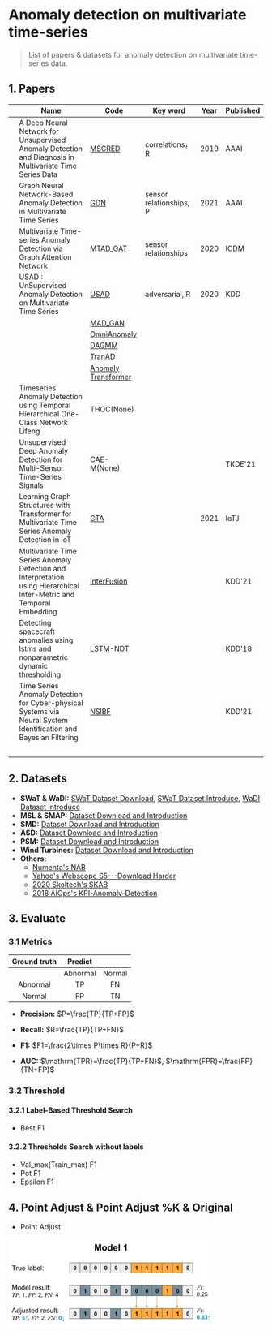 # Anomaly detection on multivariate time-series

> List of papers & datasets for anomaly detection on multivariate time-series data.

## 1. Papers
|   | Name | Code | Key word | Year  | Published |
|---|------|------|----------|-------|---------|
|   |  A Deep Neural Network for Unsupervised Anomaly Detection and Diagnosis in Multivariate Time Series Data |  [MSCRED](https://github.com/search?q=MSCRED)|correlations， R  |   2019  |  AAAI   |
|   |  Graph Neural Network-Based Anomaly Detection in Multivariate Time Series |   [GDN](https://github.com/d-ailin/GDN)|  sensor relationships, P |  2021   |  AAAI     |  
|   |  Multivariate Time-series Anomaly Detection via Graph Attention Network  |  [MTAD_GAT](https://github.com/mangushev/mtad-gat)|     sensor relationships    |    2020   |   ICDM      |
|   |  USAD : UnSupervised Anomaly Detection on Multivariate Time Series   |   [USAD](https://github.com/manigalati/usad)|      adversarial, R    |   2020    |   KDD     |
|   |      |   [MAD_GAN](https://github.com/LiDan456/MAD-GANs) |          |       |         |
|   |      |  [OmniAnomaly](https://github.com/NetManAIOps/OmniAnomaly) |          |       |         |
|   |      |  [DAGMM](https://github.com/danieltan07/dagmm) |          |       |         |
|   |      |  [TranAD]() |          |       |         |
|   |      |  [Anomaly Transformer](https://github.com/thuml/Anomaly-Transformer)|          |       |         |
|   |  Timeseries Anomaly Detection using Temporal Hierarchical One-Class Network Lifeng    |  THOC(None)|          |       |         |
|   |   Unsupervised Deep Anomaly Detection for Multi-Sensor Time-Series Signals   |  CAE-M(None)|          |       |    TKDE'21     |
|   |  Learning Graph Structures with Transformer for Multivariate Time Series Anomaly Detection in IoT    |  [GTA](https://github.com/ZEKAICHEN/GTA/tree/main/data)|          |    2021   |     IoTJ    |
|   |  Multivariate Time Series Anomaly Detection and Interpretation using Hierarchical Inter-Metric and Temporal Embedding    |  [InterFusion](https://github.com/zhhlee/InterFusion)|          |       |   KDD'21      |
|   |   Detecting spacecraft anomalies using lstms and nonparametric dynamic thresholding   |  [LSTM-NDT](https://github.com/khundman/telemanom)|          |       |    KDD'18    |
|   |  Time Series Anomaly Detection for Cyber-physical Systems via Neural System Identification and Bayesian Filtering   |  [NSIBF](https://github.com/NSIBF/NSIBF)|          |       |    KDD'21    |
|   |      |  []()|          |       |        |
|   |      |  []()|          |       |        |
|   |      |  []()|          |       |        |
|   |      |  []()|          |       |        |
|   |      |  []()|          |       |        |

## 2. Datasets
- **SWaT & WaDI:** [SWaT Dataset Download](https://itrust.sutd.edu.sg/itrust-labs_datasets/), [SWaT Dataset Introduce](https://itrust.sutd.edu.sg/itrust-labs-home/itrust-labs_swat/), [WaDI Dataset Introduce](https://itrust.sutd.edu.sg/itrust-labs-home/itrust-labs_wadi/)
- **MSL & SMAP:** [Dataset Download and Introduction](https://github.com/khundman/telemanom)
- **SMD:** [Dataset Download and Introduction](https://github.com/NetManAIOps/OmniAnomaly)
- **ASD:** [Dataset Download and Introduction](https://github.com/zhhlee/InterFusion/tree/main/data)
- **PSM:** [Dataset Download and Introduction](https://github.com/eBay/RANSynCoders/tree/main/data)
- **Wind Turbines:** [Dataset Download and Introduction](https://github.com/zhanjun717/STGAT/tree/main/data/WT)
- **Others:**
  - [Numenta's NAB](https://github.com/numenta/NAB)
  - [Yahoo's Webscope S5---Download Harder](https://webscope.sandbox.yahoo.com/catalog.php?datatype=s&did=70)
  - [2020 Skoltech's SKAB](https://github.com/waico/SkAB)
  - [2018 AIOps's KPI-Anomaly-Detection](https://github.com/NetManAIOps/KPI-Anomaly-Detection)
## 3. Evaluate
### 3.1 Metrics
|     Ground truth    |     Predict      |           |
|:-----------------:|:-----------------:|:-------------:|
|                 |     Abnormal        |    Normal    |
|     Abnormal        |     TP          |     FN      |
|     Normal        |     FP          |     TN      |
- **Precision:** $P=\frac{TP}{TP+FP}$

- **Recall:** $R=\frac{TP}{TP+FN}$

- **F1:** $F1=\frac{2\times P\times R}{P+R}$

- **AUC:** $\mathrm{TPR}=\frac{TP}{TP+FN}$, $\mathrm{FPR}=\frac{FP}{TN+FP}$

### 3.2 Threshold 
#### 3.2.1 Label-Based Threshold Search
- Best F1
#### 3.2.2 Thresholds Search without labels
- Val_max(Train_max) F1
- Pot F1
- Epsilon F1

## 4. Point Adjust & Point Adjust %K & Original
- Point Adjust

![point adjust](https://github.com/qiumiao30/time-series-anomaly-detection/blob/main/image/point%20adjust.png)

